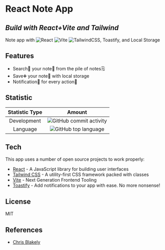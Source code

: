 # React Note App
## _Build with React+Vite and Tailwind_

Note app with ![React](https://img.shields.io/badge/react-%2320232a.svg?style=for-the-badge&logo=react&logoColor=%2361DAFB) ![Vite](https://img.shields.io/badge/vite-%23646CFF.svg?style=for-the-badge&logo=vite&logoColor=white) ![TailwindCSS](https://img.shields.io/badge/tailwindcss-%2338B2AC.svg?style=for-the-badge&logo=tailwind-css&logoColor=white), Toastify, and Local Storage

## Features

- Search🔎 your note📝 from the pile of notes🗒
- Save➕ your note📝 with local storage
- Notification📄 for every action🦾 

## Statistic
|Statistic Type|Amount|
|:---:|:---:|
|Development|![GitHub commit activity](https://img.shields.io/github/commit-activity/y/ninoslat1/react-note-app)|
|Language|![GitHub top language](https://img.shields.io/github/languages/top/ninoslat1/react-note-app?color=yellow)|

## Tech

This app uses a number of open source projects to work properly:

- [React](https://reactjs.org/) - A JavaScript library for building user interfaces
- [Tailwind CSS](https://getbootstrap.com/) - A utility-first CSS framework packed with classes
- [Vite](https://vitejs.dev/) - Next Generation Frontend Tooling
- [Toastify](https://www.npmjs.com/package/react-toastify) - Add notifications to your app with ease. No more nonsense!

## License

MIT

## References

- [Chris Blakely](https://www.youtube.com/watch?v=8KB3DHI-QbM)